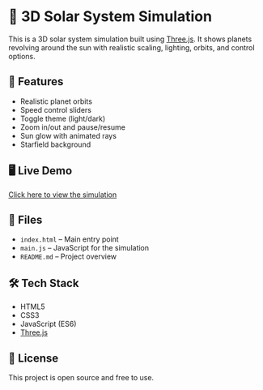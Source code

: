 # 🌌 3D Solar System Simulation

This is a 3D solar system simulation built using [Three.js](https://threejs.org/). It shows planets revolving around the sun with realistic scaling, lighting, orbits, and control options.

## 🚀 Features
- Realistic planet orbits
- Speed control sliders
- Toggle theme (light/dark)
- Zoom in/out and pause/resume
- Sun glow with animated rays
- Starfield background

## 🖥️ Live Demo
[Click here to view the simulation](https://krrishchopra7.github.io/Solar-System/)

## 📁 Files
- `index.html` – Main entry point
- `main.js` – JavaScript for the simulation
- `README.md` – Project overview

## 🛠️ Tech Stack
- HTML5
- CSS3
- JavaScript (ES6)
- [Three.js](https://threejs.org/)

## 📄 License
This project is open source and free to use.
